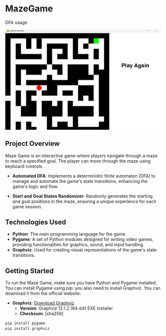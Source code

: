 # MazeGame
DFA usage

![Maze Game Peak](sample_pic.png)  

## Project Overview
Maze Game is an interactive game where players navigate through a maze to reach a specified goal. The player can move through the maze using keyboard controls .
- **Automated DFA**: Implements a deterministic finite automaton (DFA) to manage and automate the game's state transitions, enhancing the game's logic and flow.
  
- **Start and Goal States Randomizer**: Randomly generates the starting and goal positions in the maze, ensuring a unique experience for each game session.
## Technologies Used
- **Python**: The main programming language for the game.
- **Pygame**: A set of Python modules designed for writing video games, providing functionalities for graphics, sound, and input handling.
- **Graphviz**: Used for creating visual representations of the game's state transitions.

## Getting Started
To run the Maze Game, make sure you have Python and Pygame installed. You can install Pygame using pip:
you also need to install Graphviz. You can download it from the official website:

- **Graphviz**: [Download Graphviz](https://graphviz.org/download/)
  - **Version**: Graphviz 12.1.2 (64-bit) EXE installer
  - **Checksum**: [sha256]

```bash
pip install pygame
pip install graphviz

